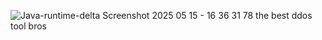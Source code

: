 ![Java-runtime-delta Screenshot 2025 05 15 - 16 36 31 78](https://github.com/user-attachments/assets/177f6f39-2589-471b-8c80-e582c2d5b99a)
the best ddos tool bros 
